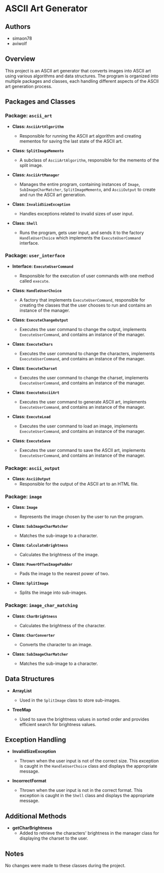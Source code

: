 # ASCII Art Generator

## Authors
- simaon78
- aviwolf

## Overview
This project is an ASCII art generator that converts images into ASCII art using various algorithms and data structures. The program is organized into multiple packages and classes, each handling different aspects of the ASCII art generation process.

## Packages and Classes

### Package: `ascii_art`

- **Class: `AsciiArtAlgorithm`**
  - Responsible for running the ASCII art algorithm and creating mementos for saving the last state of the ASCII art.
  
- **Class: `SplitImageMemento`**
  - A subclass of `AsciiArtAlgorithm`, responsible for the memento of the split image.
  
- **Class: `AsciiArtManager`**
  - Manages the entire program, containing instances of `Image`, `SubImageCharMatcher`, `SplitImageMemento`, and `AsciiOutput` to create and run the ASCII art generation.

- **Class: `InvalidSizeException`**
  - Handles exceptions related to invalid sizes of user input.

- **Class: `Shell`**
  - Runs the program, gets user input, and sends it to the factory `HandleUserChoice` which implements the `ExecuteUserCommand` interface.

### Package: `user_interface`

- **Interface: `ExecuteUserCommand`**
  - Responsible for the execution of user commands with one method called `execute`.

- **Class: `HandleUserChoice`**
  - A factory that implements `ExecuteUserCommand`, responsible for creating the classes that the user chooses to run and contains an instance of the manager.

- **Class: `ExecuteChangeOutput`**
  - Executes the user command to change the output, implements `ExecuteUserCommand`, and contains an instance of the manager.

- **Class: `ExecuteChars`**
  - Executes the user command to change the characters, implements `ExecuteUserCommand`, and contains an instance of the manager.

- **Class: `ExecuteCharset`**
  - Executes the user command to change the charset, implements `ExecuteUserCommand`, and contains an instance of the manager.

- **Class: `ExecuteAsciiArt`**
  - Executes the user command to generate ASCII art, implements `ExecuteUserCommand`, and contains an instance of the manager.

- **Class: `ExecuteLoad`**
  - Executes the user command to load an image, implements `ExecuteUserCommand`, and contains an instance of the manager.

- **Class: `ExecuteSave`**
  - Executes the user command to save the ASCII art, implements `ExecuteUserCommand`, and contains an instance of the manager.

### Package: `ascii_output`

- **Class: `AsciiOutput`**
  - Responsible for the output of the ASCII art to an HTML file.

### Package: `image`

- **Class: `Image`**
  - Represents the image chosen by the user to run the program.

- **Class: `SubImageCharMatcher`**
  - Matches the sub-image to a character.

- **Class: `CalculateBrightness`**
  - Calculates the brightness of the image.

- **Class: `PowerOfTwoImagePadder`**
  - Pads the image to the nearest power of two.

- **Class: `SplitImage`**
  - Splits the image into sub-images.

### Package: `image_char_matching`

- **Class: `CharBrightness`**
  - Calculates the brightness of the character.

- **Class: `CharConverter`**
  - Converts the character to an image.

- **Class: `SubImageCharMatcher`**
  - Matches the sub-image to a character.

## Data Structures

- **ArrayList**
  - Used in the `SplitImage` class to store sub-images.

- **TreeMap**
  - Used to save the brightness values in sorted order and provides efficient search for brightness values.

## Exception Handling

- **InvalidSizeException**
  - Thrown when the user input is not of the correct size. This exception is caught in the `HandleUserChoice` class and displays the appropriate message.

- **IncorrectFormat**
  - Thrown when the user input is not in the correct format. This exception is caught in the `Shell` class and displays the appropriate message.

## Additional Methods

- **getCharBrightness**
  - Added to retrieve the characters' brightness in the manager class for displaying the charset to the user.

## Notes
No changes were made to these classes during the project.

